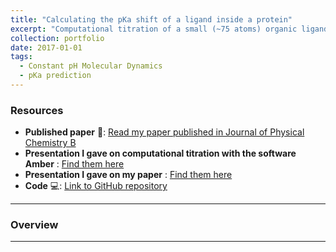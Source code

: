 ```yaml
---
title: "Calculating the pKa shift of a ligand inside a protein"
excerpt: "Computational titration of a small (~75 atoms) organic ligand, called Biliverdin inside the fluorescent protein Sandercyanin. Biliverdin works as the chromophore and when it is inside the protein the pKa of the two propionic chains shifts dramatically. <br/><img src='/images/fig1.png' width='400' height='400'>"
collection: portfolio
date: 2017-01-01
tags:
  - Constant pH Molecular Dynamics
  - pKa prediction
---
```


### Resources

- **Published paper** 📄: [Read my paper published in Journal of Physical Chemistry B](https://pubs.acs.org/doi/abs/10.1021/acs.jpcb.4c06722)
- **Presentation I gave on computational titration with the software Amber** : [Find them here](/files/report.pdf)
- **Presentation I gave on my paper** : [Find them here](/files/report.pdf)
- **Code** 💻: [Link to GitHub repository](https://github.com/emainas/CpHMD_Analysis.git)

---

### Overview

---